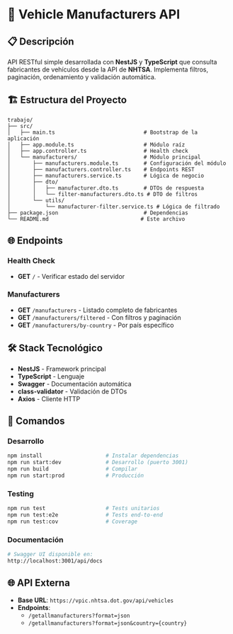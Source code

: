 # 🚗 Vehicle Manufacturers API

## 📋 Descripción
API RESTful simple desarrollada con **NestJS** y **TypeScript** que consulta fabricantes de vehículos desde la API de **NHTSA**. Implementa filtros, paginación, ordenamiento y validación automática.

## 🏗️ Estructura del Proyecto
```
trabajo/
├── src/
│   ├── main.ts                            # Bootstrap de la aplicación
│   ├── app.module.ts                      # Módulo raíz
│   ├── app.controller.ts                  # Health check
│   └── manufacturers/                     # Módulo principal
│       ├── manufacturers.module.ts        # Configuración del módulo
│       ├── manufacturers.controller.ts    # Endpoints REST
│       ├── manufacturers.service.ts       # Lógica de negocio
│       ├── dto/
│       │   ├── manufacturer.dto.ts        # DTOs de respuesta
│       │   └── filter-manufacturers.dto.ts # DTO de filtros
│       └── utils/
│           └── manufacturer-filter.service.ts # Lógica de filtrado
├── package.json                           # Dependencias
└── README.md                             # Este archivo
```

## 🌐 Endpoints

### Health Check
- **GET** `/` - Verificar estado del servidor

### Manufacturers
- **GET** `/manufacturers` - Listado completo de fabricantes
- **GET** `/manufacturers/filtered` - Con filtros y paginación
- **GET** `/manufacturers/by-country` - Por país específico

## 🛠️ Stack Tecnológico
- **NestJS** - Framework principal
- **TypeScript** - Lenguaje
- **Swagger** - Documentación automática
- **class-validator** - Validación de DTOs
- **Axios** - Cliente HTTP

## 🚀 Comandos

### Desarrollo
```bash
npm install                    # Instalar dependencias
npm run start:dev              # Desarrollo (puerto 3001)
npm run build                  # Compilar
npm run start:prod             # Producción
```

### Testing
```bash
npm run test                   # Tests unitarios
npm run test:e2e               # Tests end-to-end
npm run test:cov               # Coverage
```

### Documentación
```bash
# Swagger UI disponible en:
http://localhost:3001/api/docs
```

## 🌐 API Externa
- **Base URL**: `https://vpic.nhtsa.dot.gov/api/vehicles`
- **Endpoints**: 
  - `/getallmanufacturers?format=json`
  - `/getallmanufacturers?format=json&country={country}`
